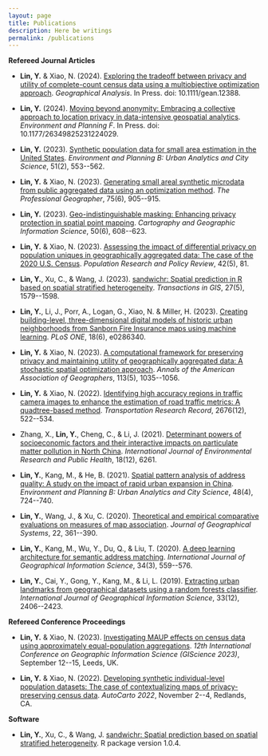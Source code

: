 ```yaml
---
layout: page
title: Publications
description: Here be writings
permalink: /publications
---
```


**Refereed Journal Articles**

- **Lin, Y.** & Xiao, N. (2024). [Exploring the tradeoff between privacy and utility of complete-count census data using a multiobjective optimization approach](https://doi.org/10.1111/gean.12388). *Geographical Analysis*. In Press. doi: 10.1111/gean.12388.

- **Lin, Y.** (2024). [Moving beyond anonymity: Embracing a collective approach to location privacy in data-intensive geospatial analytics](https://journals.sagepub.com/doi/10.1177/26349825231224029). *Environment and Planning F*. In Press. doi: 10.1177/26349825231224029.

- **Lin, Y.** (2023). [Synthetic population data for small area estimation in the United States](https://doi.org/10.1177/23998083231215825). *Environment and Planning B: Urban Analytics and City Science*, 51(2), 553--562.

- **Lin, Y.** & Xiao, N. (2023). [Generating small areal synthetic microdata from public aggregated data using an optimization method](https://www.tandfonline.com/doi/full/10.1080/00330124.2023.2207640). *The Professional Geographer*, 75(6), 905--915.

- **Lin, Y.** (2023). [Geo-indistinguishable masking: Enhancing privacy protection in spatial point mapping](https://doi.org/10.1080/15230406.2023.2267967). *Cartography and Geographic Information Science*, 50(6), 608--623.

- **Lin, Y.** & Xiao, N. (2023). [Assessing the impact of differential privacy on population uniques in geographically aggregated data: The case of the 2020 U.S. Census](https://link.springer.com/article/10.1007/s11113-023-09829-4). *Population Research and Policy Review*, 42(5), 81.

- **Lin, Y.**, Xu, C., & Wang, J. (2023). [sandwichr: Spatial prediction in R based on spatial stratified heterogeneity](https://onlinelibrary.wiley.com/doi/full/10.1111/tgis.13088). *Transactions in GIS*, 27(5), 1579--1598.

- **Lin, Y.**, Li, J., Porr, A., Logan, G., Xiao, N. & Miller, H. (2023). [Creating building-level, three-dimensional digital models of historic urban neighborhoods from Sanborn Fire Insurance maps using machine learning](http://dx.doi.org/10.1371/journal.pone.0286340). *PLoS ONE*, 18(6), e0286340.

- **Lin, Y.** & Xiao, N. (2023). [A computational framework for preserving privacy and maintaining utility of geographically aggregated data: A stochastic spatial optimization approach](https://www.tandfonline.com/doi/abs/10.1080/24694452.2023.2178377). *Annals of the American Association of Geographers*, 113(5), 1035--1056.

- **Lin, Y.** & Xiao, N. (2022). [Identifying high accuracy regions in traffic camera images to enhance the estimation of road traffic metrics: A quadtree-based method](https://journals.sagepub.com/doi/abs/10.1177/03611981221096117?journalCode=trra). *Transportation Research Record*, 2676(12), 522--534.

- Zhang, X., **Lin, Y.**, Cheng, C., & Li, J. (2021). [Determinant powers of socioeconomic factors and their interactive impacts on particulate matter pollution in North China](https://www.mdpi.com/1660-4601/18/12/6261). *International Journal of Environmental Research and Public Health*, 18(12), 6261.

- **Lin, Y.**, Kang, M., & He, B. (2021). [Spatial pattern analysis of address quality: A study on the impact of rapid urban expansion in China](https://journals.sagepub.com/doi/abs/10.1177/2399808319895272?journalCode=epbb). *Environment and Planning B: Urban Analytics and City Science*, 48(4), 724--740.

- **Lin, Y.**, Wang, J., & Xu, C. (2020). [Theoretical and empirical comparative evaluations on measures of map association](https://link.springer.com/article/10.1007/s10109-020-00324-4). *Journal of Geographical Systems*, 22, 361--390.

- **Lin, Y.**, Kang, M., Wu, Y., Du, Q., & Liu, T. (2020). [A deep learning architecture for semantic address matching](https://www.tandfonline.com/doi/abs/10.1080/13658816.2019.1681431). *International Journal of Geographical Information Science*, 34(3), 559--576.

- **Lin, Y.**, Cai, Y., Gong, Y., Kang, M., & Li, L. (2019). [Extracting urban landmarks from geographical datasets using a random forests classifier](https://www.tandfonline.com/doi/abs/10.1080/13658816.2019.1620238). *International Journal of Geographical Information Science*, 33(12), 2406--2423.


**Refereed Conference Proceedings**
- **Lin, Y.** & Xiao, N. (2023). [Investigating MAUP effects on census data using approximately equal-population aggregations](https://drops.dagstuhl.de/opus/volltexte/2023/18942/). *12th International Conference on Geographic Information Science (GIScience 2023)*, September 12--15, Leeds, UK.

- **Lin, Y.** & Xiao, N. (2022). [Developing synthetic individual-level population datasets: The case of contextualizing maps of privacy-preserving census data](https://cartogis.org/docs/autocarto/2022/docs/abstracts/Session7_Lin_5258.pdf). *AutoCarto 2022*, November 2--4, Redlands, CA.


**Software**
- **Lin, Y.**, Xu, C., & Wang, J. [sandwichr: Spatial prediction based on spatial stratified heterogeneity](https://cran.r-project.org/web/packages/sandwichr/). R package version 1.0.4.